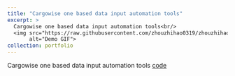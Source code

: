 ```yaml
---
title: "Cargowise one based data input automation tools"
excerpt: >
  Cargowise one based data input automation tools<br/>
  <img src="https://raw.githubusercontent.com/zhouzhihao0319/zhouzhihao.github.io/master/images/Cargowise_one_based_data_input_automation_tools.gif"
       alt="Demo GIF">
collection: portfolio
---
```


Cargowise one based data input automation tools [code](https://github.com/zhouzhihao0319/Cargowise_one_based_datainput_automation_tools)
